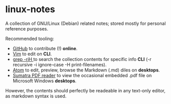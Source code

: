 # linux-notes
A collection of GNU/Linux (Debian) related notes; stored mostly for personal reference purposes.

Recommended tooling:

* [GitHub][1] to contribute (!) **online**.
* [Vim][3] to edit on **CLI**.
* [grep -riH <pattern> <path>][4] to search the collection contents for specific info **CLI**
   (-r recursive -i ignore-case -H print-filenames).
* [Atom][2] to edit, preview, browse the Markdown (.md) diles on **desktops**.
* [Sumatra PDF reader][5] to view the occasional embedded .pdf file on Microsoft Windows **desktops**.

However, the contents should perfectly be readeable in any text-only editor, as markdown syntax is used.

<!-- REFERENCES -->

[1]:https://github.com/
[2]:https://atom.io/
[3]:http://www.vim.org/
[4]:https://www.gnu.org/software/grep/
[5]:https://www.sumatrapdfreader.org/free-pdf-reader.htmls://www.sumatrapdfreader.org/free-pdf-reader.html
